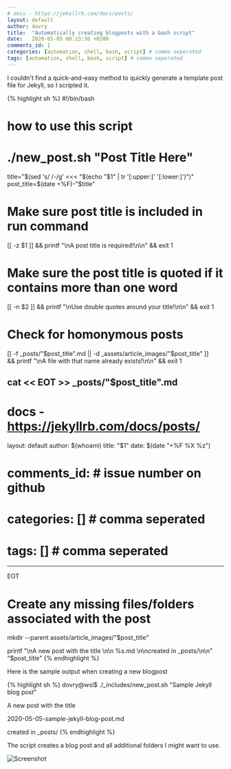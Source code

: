 ```yaml
---
# docs - https://jekyllrb.com/docs/posts/
layout: default
author: dovry
title:  "Automatically creating blogposts with a bash script"
date:   2020-05-05 00:23:36 +0200
comments_id: 1
categories: [automation, shell, bash, script] # comma seperated
tags: [automation, shell, bash, script] # comma seperated
---
```


I couldn't find a quick-and-easy method to quickly generate a template post file for Jekyll, so I scripted it.

{% highlight sh %}
#!/bin/bash
# how to use this script
# ./new_post.sh "Post Title Here"

title="$(sed 's/ /-/g' <<< "$(echo "$1" | tr '[:upper:]' '[:lower:]')")"
post_title=$(date +%F)-"$title"

# Make sure post title is included in run command
[[ -z $1 ]] && printf "\nA post title is required!\n\n" && exit 1
# Make sure the post title is quoted if it contains more than one word
[[ -n $2 ]] && printf "\nUse double quotes around your title!\n\n" && exit 1
# Check for homonymous posts
[[ -f _posts/"$post_title".md || -d _assets/article_images/"$post_title" ]] \
&& printf "\nA file with that name already exists!\n\n" && exit 1

cat << EOT >> _posts/"$post_title".md
---
# docs - https://jekyllrb.com/docs/posts/
layout: default
author: $(whoami)
title:  "$1"
date:   $(date "+%F %X %z")
# comments_id:      # issue number on github
# categories: []    # comma seperated
# tags: []          # comma seperated
---
EOT

# Create any missing files/folders associated with the post
mkdir --parent assets/article_images/"$post_title"

printf "\nA new post with the title \n\n  %s.md \n\ncreated in _posts/\n\n" "$post_title"
{% endhighlight %}

Here is the sample output when creating a new blogpost

{% highlight sh %}
dovry@wsl$ ./_includes/new_post.sh "Sample Jekyll blog post"

A new post with the title

  2020-05-05-sample-jekyll-blog-post.md

created in _posts/
{% endhighlight %}

The script creates a blog post and all additional folders I might want to use.

![Screenshot](/assets/article_images/2020-05-05-sample-jekyll-blog-post/script_example.png)